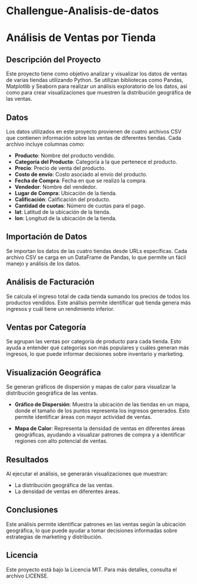 # Challengue-Analisis-de-datos
# Análisis de Ventas por Tienda

## Descripción del Proyecto

Este proyecto tiene como objetivo analizar y visualizar los datos de ventas de varias tiendas utilizando Python. Se utilizan bibliotecas como Pandas, Matplotlib y Seaborn para realizar un análisis exploratorio de los datos, así como para crear visualizaciones que muestren la distribución geográfica de las ventas.

## Datos

Los datos utilizados en este proyecto provienen de cuatro archivos CSV que contienen información sobre las ventas de diferentes tiendas. Cada archivo incluye columnas como:

- **Producto**: Nombre del producto vendido.
- **Categoría del Producto**: Categoría a la que pertenece el producto.
- **Precio**: Precio de venta del producto.
- **Costo de envío**: Costo asociado al envío del producto.
- **Fecha de Compra**: Fecha en que se realizó la compra.
- **Vendedor**: Nombre del vendedor.
- **Lugar de Compra**: Ubicación de la tienda.
- **Calificación**: Calificación del producto.
- **Cantidad de cuotas**: Número de cuotas para el pago.
- **lat**: Latitud de la ubicación de la tienda.
- **lon**: Longitud de la ubicación de la tienda.

## Importación de Datos

Se importan los datos de las cuatro tiendas desde URLs específicas. Cada archivo CSV se carga en un DataFrame de Pandas, lo que permite un fácil manejo y análisis de los datos.

## Análisis de Facturación

Se calcula el ingreso total de cada tienda sumando los precios de todos los productos vendidos. Este análisis permite identificar qué tienda genera más ingresos y cuál tiene un rendimiento inferior.

## Ventas por Categoría

Se agrupan las ventas por categoría de producto para cada tienda. Esto ayuda a entender qué categorías son más populares y cuáles generan más ingresos, lo que puede informar decisiones sobre inventario y marketing.

## Visualización Geográfica

Se generan gráficos de dispersión y mapas de calor para visualizar la distribución geográfica de las ventas. 

- **Gráfico de Dispersión**: Muestra la ubicación de las tiendas en un mapa, donde el tamaño de los puntos representa los ingresos generados. Esto permite identificar áreas con mayor actividad de ventas.
  
- **Mapa de Calor**: Representa la densidad de ventas en diferentes áreas geográficas, ayudando a visualizar patrones de compra y a identificar regiones con alto potencial de ventas.

## Resultados

Al ejecutar el análisis, se generarán visualizaciones que muestran:

- La distribución geográfica de las ventas.
- La densidad de ventas en diferentes áreas.

## Conclusiones

Este análisis permite identificar patrones en las ventas según la ubicación geográfica, lo que puede ayudar a tomar decisiones informadas sobre estrategias de marketing y distribución.

## Licencia

Este proyecto está bajo la Licencia MIT. Para más detalles, consulta el archivo LICENSE.
